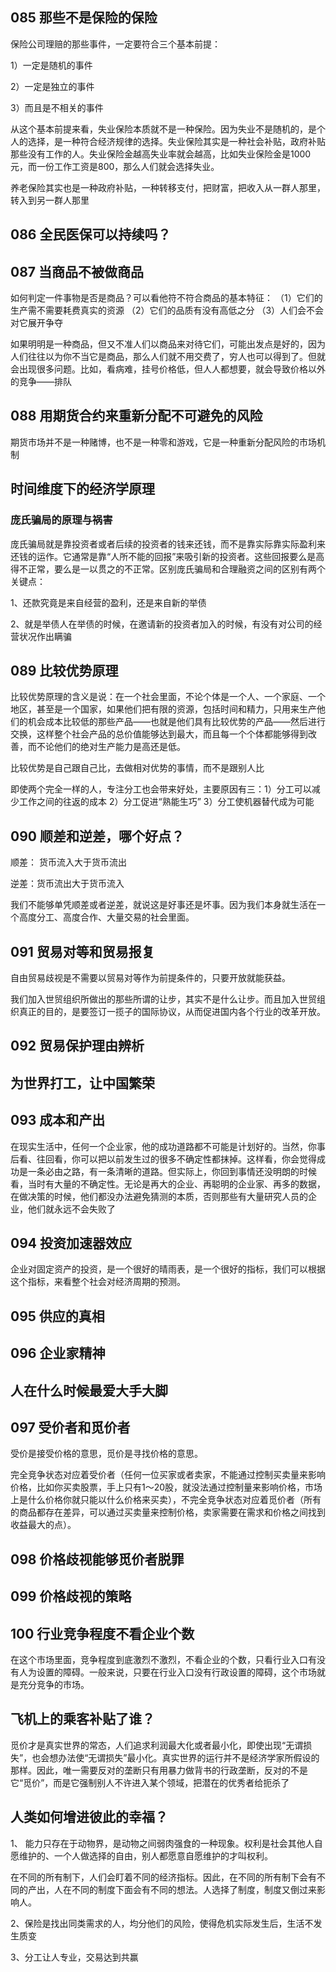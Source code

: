 ## 085 那些不是保险的保险

保险公司理赔的那些事件，一定要符合三个基本前提：

1）一定是随机的事件

2）一定是独立的事件

3）而且是不相关的事件

从这个基本前提来看，失业保险本质就不是一种保险。因为失业不是随机的，是个人的选择，是一种符合经济规律的选择。失业保险其实是一种社会补贴，政府补贴那些没有工作的人。失业保险金越高失业率就会越高，比如失业保险金是1000元，而一份工作工资是800，那么人们就会选择失业。

养老保险其实也是一种政府补贴，一种转移支付，把财富，把收入从一群人那里，转入到另一群人那里

## 086 全民医保可以持续吗？



## 087 当商品不被做商品

如何判定一件事物是否是商品？可以看他符不符合商品的基本特征：
（1）它们的生产需不需要耗费真实的资源
（2）它们的品质有没有高低之分
（3）人们会不会对它展开争夺

如果明明是一种商品，但又不准人们以商品来对待它们，可能出发点是好的，因为人们往往以为你不当它是商品，那么人们就不用交费了，穷人也可以得到了。但就会出现很多问题。比如，看病难，挂号价格低，但人人都想要，就会导致价格以外的竞争——排队

## 088 用期货合约来重新分配不可避免的风险

期货市场并不是一种赌博，也不是一种零和游戏，它是一种重新分配风险的市场机制



## 时间维度下的经济学原理



### 庞氏骗局的原理与祸害

庞氏骗局就是靠投资者或者后续的投资者的钱来还钱，而不是靠实际靠实际盈利来还钱的运作。它通常是靠“人所不能的回报”来吸引新的投资者。这些回报要么是高得不正常，要么是一以贯之的不正常。区别庞氏骗局和合理融资之间的区别有两个关键点：

1、还款究竟是来自经营的盈利，还是来自新的举债

2、就是举债人在举债的时候，在邀请新的投资者加入的时候，有没有对公司的经营状况作出瞒骗



## 089 比较优势原理



比较优势原理的含义是说：在一个社会里面，不论个体是一个人、一个家庭、一个地区，甚至是一个国家，如果他们把有限的资源，包括时间和精力，只用来生产他们的机会成本比较低的那些产品——也就是他们具有比较优势的产品——然后进行交换，这样整个社会产品的总价值能够达到最大，而且每一个个体都能够得到改善，而不论他们的绝对生产能力是高还是低。

比较优势是自己跟自己比，去做相对优势的事情，而不是跟别人比

即使两个完全一样的人，专注分工也会带来好处，主要原因有三：1）分工可以减少工作之间的往返的成本 2）分工促进“熟能生巧” 3）分工使机器替代成为可能



## 090 顺差和逆差，哪个好点？

顺差： 货币流入大于货币流出

逆差：货币流出大于货币流入

我们不能够单凭顺差或者逆差，就说这是好事还是坏事。因为我们本身就生活在一个高度分工、高度合作、大量交易的社会里面。 



## 091 贸易对等和贸易报复

自由贸易歧视是不需要以贸易对等作为前提条件的，只要开放就能获益。

我们加入世贸组织所做出的那些所谓的让步，其实不是什么让步。而且加入世贸组织真正的目的，是要签订一揽子的国际协议，从而促进国内各个行业的改革开放。



## 092 贸易保护理由辨析



## 为世界打工，让中国繁荣





## 093 成本和产出

在现实生活中，任何一个企业家，他的成功道路都不可能是计划好的。当然，你事后看、往回看，你可以把以前发生过的很多不确定性都抹掉。这样看，你会觉得成功是一条必由之路，有一条清晰的道路。但实际上，你回到事情还没明朗的时候看，当时有大量的不确定性。无论是再大的企业、再聪明的企业家、再多的数据，在做决策的时候，他们都没办法避免猜测的本质，否则那些有大量研究人员的企业，他们就永远不会失败了



## 094 投资加速器效应

企业对固定资产的投资，是一个很好的晴雨表，是一个很好的指标，我们可以根据这个指标，来看整个社会对经济周期的预测。



## 095 供应的真相





## 096 企业家精神



## 人在什么时候最爱大手大脚





## 097 受价者和觅价者

受价是接受价格的意思，觅价是寻找价格的意思。

完全竞争状态对应着受价者（任何一位买家或者卖家，不能通过控制买卖量来影响价格，比如你买卖股票，手上只有1～20股，就没法通过控制量来影响价格，市场上是什么价格你就只能以什么价格来买卖），不完全竞争状态对应着觅价者（所有的商品都存在差异，可以通过买卖量来控制价格，卖家需要在需求和价格之间找到收益最大的点）。









## 098 价格歧视能够觅价者脱罪



## 099 价格歧视的策略



## 100 行业竞争程度不看企业个数

在这个市场里面，竞争程度到底激烈不激烈，不看企业的个数，只看行业入口有没有人为设置的障碍。一般来说，只要在行业入口没有行政设置的障碍，这个市场就是充分竞争的市场。



## 飞机上的乘客补贴了谁？

觅价才是真实世界的常态，人们追求利润最大化或者最小化，即使出现“无谓损失”，也会想办法使“无谓损失”最小化。真实世界的运行并不是经济学家所假设的那样。因此，唯一需要反对的垄断只有用暴力做背书的行政垄断，反对的不是它“觅价”，而是它强制别人不许进入某个领域，把潜在的优秀者给扼杀了



## 人类如何增进彼此的幸福？

1、 能力只存在于动物界，是动物之间弱肉强食的一种现象。权利是社会其他人自愿维护的、一个人做选择的自由，别人都愿意自愿维护的才叫权利。

在不同的所有制下，人们会盯着不同的经济指标。因此，在不同的所有制下会有不同的产出，人在不同的制度下面会有不同的想法。人选择了制度，制度又倒过来影响人。

2、保险是找出同类需求的人，均分他们的风险，使得危机实际发生后，生活不发生质变

3、分工让人专业，交易达到共赢







### 



























































